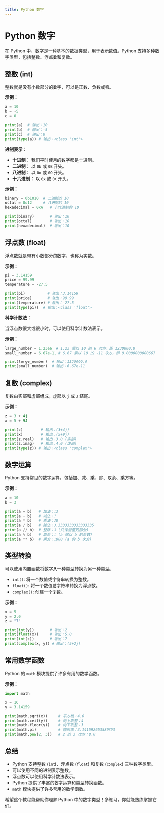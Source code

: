```yaml
---
title: Python 数字
---
```




# Python 数字

在 Python 中，数字是一种基本的数据类型，用于表示数值。Python 支持多种数字类型，包括整数、浮点数和复数。

## 整数 (int)

整数就是没有小数部分的数字，可以是正数、负数或零。

**示例：**

```python
a = 10
b = -5
c = 0

print(a)  # 输出：10
print(b)  # 输出：-5
print(c)  # 输出：0
print(type(a)) # 输出：<class 'int'>
```

**进制表示：**

*   **十进制：** 我们平时使用的数字都是十进制。
*   **二进制：** 以 `0b` 或 `0B` 开头。
*   **八进制：** 以 `0o` 或 `0O` 开头。
*   **十六进制：** 以 `0x` 或 `0X` 开头。

**示例：**

```python
binary = 0b1010  # 二进制的 10
octal = 0o12     # 八进制的 10
hexadecimal = 0xA   # 十六进制的 10

print(binary)       # 输出：10
print(octal)        # 输出：10
print(hexadecimal)  # 输出：10
```

## 浮点数 (float)

浮点数就是带有小数部分的数字，也称为实数。

**示例：**

```python
pi = 3.14159
price = 99.99
temperature = -27.5

print(pi)          # 输出：3.14159
print(price)       # 输出：99.99
print(temperature) # 输出：-27.5
print(type(pi))  # 输出：<class 'float'>
```

**科学计数法：**

当浮点数很大或很小时，可以使用科学计数法表示。

**示例：**

```python
large_number = 1.23e6  # 1.23 乘以 10 的 6 次方，即 1230000.0
small_number = 6.67e-11 # 6.67 乘以 10 的 -11 次方，即 0.0000000000667

print(large_number)  # 输出：1230000.0
print(small_number)  # 输出：6.67e-11
```

## 复数 (complex)

复数由实部和虚部组成，虚部以 `j` 或 `J` 结尾。

**示例：**

```python
z = 3 + 4j
x = 5 + 9J

print(z)        # 输出：(3+4j)
print(x)        # 输出：(5+9j)
print(z.real)   # 输出：3.0 (实部)
print(z.imag)   # 输出：4.0 (虚部)
print(type(z)) # 输出：<class 'complex'>
```

## 数字运算

Python 支持常见的数字运算，包括加、减、乘、除、取余、乘方等。

**示例：**

```python
a = 10
b = 3

print(a + b)   # 加法：13
print(a - b)   # 减法：7
print(a * b)   # 乘法：30
print(a / b)   # 除法：3.3333333333333335
print(a // b)  # 整除：3 (只保留整数部分)
print(a % b)   # 取余：1 (a 除以 b 的余数)
print(a ** b)  # 乘方：1000 (a 的 b 次方)
```

## 类型转换

可以使用内置函数将数字从一种类型转换为另一种类型。

*   `int()`:  将一个数值或字符串转换为整数。
*   `float()`: 将一个数值或字符串转换为浮点数。
*   `complex()`: 创建一个复数。

**示例：**

```python
x = 5
y = 2.0
z = "7"

print(int(y))       # 输出：2
print(float(x))     # 输出：5.0
print(int(z))       # 输出：7
print(complex(x, y)) # 输出：(5+2j)
```

## 常用数学函数

Python 的 `math` 模块提供了许多有用的数学函数。

**示例：**

```python
import math

x = 16
y = 3.14159

print(math.sqrt(x))     # 平方根：4.0
print(math.ceil(y))     # 向上取整：4
print(math.floor(y))    # 向下取整：3
print(math.pi)          # 圆周率：3.141592653589793
print(math.pow(2, 3))   # 2 的 3 次方：8.0
```

## 总结

*   Python 支持整数 (`int`)、浮点数 (`float`) 和复数 (`complex`) 三种数字类型。
*   可以使用不同的进制表示整数。
*   浮点数可以使用科学计数法表示。
*   Python 提供了丰富的数字运算和类型转换函数。
*   `math` 模块提供了许多常用的数学函数。

希望这个教程能帮助你理解 Python 中的数字类型！多练习，你就能熟练掌握它们。

